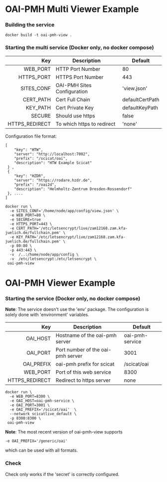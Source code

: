 # OAI-PMH Multi Viewer Example

### Building the service

```
docker build -t oai-pmh-view .
```

### Starting the multi service (Docker only, no docker compose)

Key | Description | Default
---:| ------- | ------
WEB_PORT   | HTTP Port Number| 80
HTTPS_PORT | HTTPS Port Number | 443
SITES_CONF | OAI-PMH Sites Configuration| 'view.json'
CERT_PATH  |Cert Full Chain| defaultCertPath 
KEY_PATH   |Cert Private Key | defaultKeyPath 
SECURE     | Should use https | false 
HTTPS_REDIRECT | To which https to redirect | 'none'

Configuration file format:
```
[
    "key": "HTW",
    "server": "http://localhost:7002",
    "prefix": "/scicat/oai",
    "description": "HTW Example Scicat"
 } ,
 {
    "key": "HZDR",
    "server": "https://rodare.hzdr.de",
    "prefix": "/oai2d",
    "description": "Helmholtz-Zentrum Dresden-Rossendorf"
 }, ....
]
```

```
docker run \
  -e SITES_CONF='/home/node/app/config/view.json' \
  -e WEB_PORT=80 \
  -e SECURE=true
  -e HTTPS_PORT=443 \
  -e CERT_PATH='/etc/letsencrypt/live/zam12168.zam.kfa-juelich.de/fullchain.pem' \
  -e KEY_PATH='/etc/letsencrypt/live/zam12168.zam.kfa-juelich.de/fullchain.pem' \
  -p 80:80 \
  -p 443:443 \
  -v  /..:/home/node/app/config \
  -v  /etc/letsencrypt:/etc/letsencrypt \
 oai-pmh-view
```

# OAI-PMH Viewer Example

### Starting the service (Docker only, no docker compose)

**Note**: The service doesn't use the 'env' package. The
configuration is solely done with 'environment' variables.

Key | Description | Default
---:| ------- | ------
OAI_HOST | Hostname of the oai-pmh server | oai-pmh-service
OAI_PORT | Port number of the oai-pmh server | 3001
OAI_PREFIX | oai-pmh prefix for scicat | /scicat/oai 
WEB_PORT | Port of this web service | 8300
HTTPS_REDIRECT | Redirect to https server | none 



```
docker run \
  -e WEB_PORT=8300 \
  -e OAI_HOST=oai-pmh-service \
  -e OAI_PORT=3001 \
  -e OAI_PREFIX='/scicat/oai'  \
  --network scicatlive_default \
  -p 8300:8300 \
 oai-pmh-view
```

**Note**: The most recent version of  oai-pmh-view supports
```
-e OAI_PREFIX='/generic/oai'
```
which can be used with all formats.

### Check
Check only works if the 'secret' is correctly configured.
